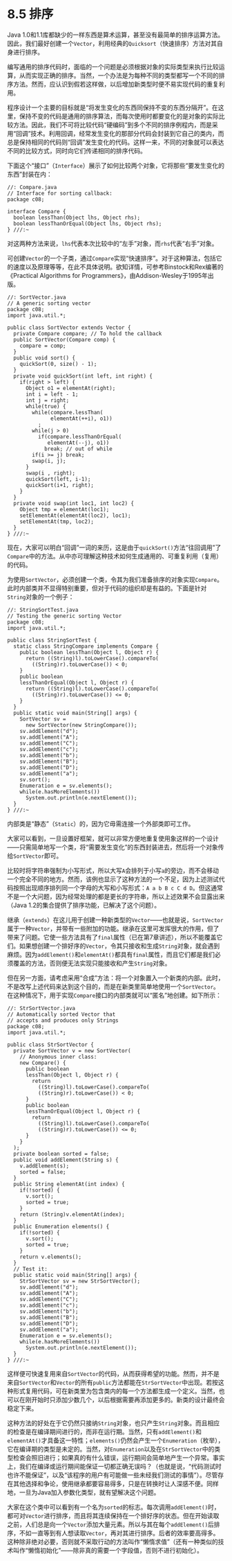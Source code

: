 # 8.5 排序

Java 1.0和1.1库都缺少的一样东西是算术运算，甚至没有最简单的排序运算方法。因此，我们最好创建一个`Vector`，利用经典的`Quicksort`（快速排序）方法对其自身进行排序。

编写通用的排序代码时，面临的一个问题是必须根据对象的实际类型来执行比较运算，从而实现正确的排序。当然，一个办法是为每种不同的类型都写一个不同的排序方法。然而，应认识到假若这样做，以后增加新类型时便不易实现代码的重复利用。

程序设计一个主要的目标就是“将发生变化的东西同保持不变的东西分隔开”。在这里，保持不变的代码是通用的排序算法，而每次使用时都要变化的是对象的实际比较方法。因此，我们不可将比较代码“硬编码”到多个不同的排序例程内，而是采用“回调”技术。利用回调，经常发生变化的那部分代码会封装到它自己的类内，而总是保持相同的代码则“回调”发生变化的代码。这样一来，不同的对象就可以表达不同的比较方式，同时向它们传递相同的排序代码。

下面这个“接口”（`Interface`）展示了如何比较两个对象，它将那些“要发生变化的东西”封装在内：

```
//: Compare.java
// Interface for sorting callback:
package c08;

interface Compare {
  boolean lessThan(Object lhs, Object rhs);
  boolean lessThanOrEqual(Object lhs, Object rhs);
} ///:~
```

对这两种方法来说，`lhs`代表本次比较中的“左手”对象，而`rhs`代表“右手”对象。

可创建`Vector`的一个子类，通过`Compare`实现“快速排序”。对于这种算法，包括它的速度以及原理等等，在此不具体说明。欲知详情，可参考Binstock和Rex编著的《Practical Algorithms for Programmers》，由Addison-Wesley于1995年出版。

```
//: SortVector.java
// A generic sorting vector
package c08;
import java.util.*;

public class SortVector extends Vector {
  private Compare compare; // To hold the callback
  public SortVector(Compare comp) {
    compare = comp;
  }
  public void sort() {
    quickSort(0, size() - 1);
  }
  private void quickSort(int left, int right) {
    if(right > left) {
      Object o1 = elementAt(right);
      int i = left - 1;
      int j = right;
      while(true) {
        while(compare.lessThan(
              elementAt(++i), o1))
          ;
        while(j > 0)
          if(compare.lessThanOrEqual(
             elementAt(--j), o1))
            break; // out of while
        if(i >= j) break;
        swap(i, j);
      }
      swap(i , right);
      quickSort(left, i-1);
      quickSort(i+1, right);
    }
  }
  private void swap(int loc1, int loc2) {
    Object tmp = elementAt(loc1);
    setElementAt(elementAt(loc2), loc1);
    setElementAt(tmp, loc2);
  }
} ///:~
```

现在，大家可以明白“回调”一词的来历，这是由于`quickSort()`方法“往回调用”了`Compare`中的方法。从中亦可理解这种技术如何生成通用的、可重复利用（复用）的代码。

为使用`SortVector`，必须创建一个类，令其为我们准备排序的对象实现`Compare`。此时内部类并不显得特别重要，但对于代码的组织却是有益的。下面是针对`String`对象的一个例子：

```
//: StringSortTest.java
// Testing the generic sorting Vector
package c08;
import java.util.*;

public class StringSortTest {
  static class StringCompare implements Compare {
    public boolean lessThan(Object l, Object r) {
      return ((String)l).toLowerCase().compareTo(
        ((String)r).toLowerCase()) < 0;
    }
    public boolean
    lessThanOrEqual(Object l, Object r) {
      return ((String)l).toLowerCase().compareTo(
        ((String)r).toLowerCase()) <= 0;
    }
  }
  public static void main(String[] args) {
    SortVector sv =
      new SortVector(new StringCompare());
    sv.addElement("d");
    sv.addElement("A");
    sv.addElement("C");
    sv.addElement("c");
    sv.addElement("b");
    sv.addElement("B");
    sv.addElement("D");
    sv.addElement("a");
    sv.sort();
    Enumeration e = sv.elements();
    while(e.hasMoreElements())
      System.out.println(e.nextElement());
  }
} ///:~
```

内部类是“静态”（`Static`）的，因为它毋需连接一个外部类即可工作。

大家可以看到，一旦设置好框架，就可以非常方便地重复使用象这样的一个设计——只需简单地写一个类，将“需要发生变化”的东西封装进去，然后将一个对象传给`SortVector`即可。

比较时将字符串强制为小写形式，所以大写`A`会排列于小写`a`的旁边，而不会移动一个完全不同的地方。然而，该例也显示了这种方法的一个不足，因为上述测试代码按照出现顺序排列同一个字母的大写和小写形式：`A a b B c C d D`。但这通常不是一个大问题，因为经常处理的都是更长的字符串，所以上述效果不会显露出来（Java 1.2的集合提供了排序功能，已解决了这个问题）。

继承（`extends`）在这儿用于创建一种新类型的`Vector`——也就是说，`SortVector`属于一种`Vector`，并带有一些附加的功能。继承在这里可发挥很大的作用，但了带来了问题。它使一些方法具有了`final`属性（已在第7章讲述），所以不能覆盖它们。如果想创建一个排好序的`Vector`，令其只接收和生成`String`对象，就会遇到麻烦。因为`addElement()`和`elementAt()`都具有`final`属性，而且它们都是我们必须覆盖的方法，否则便无法实现只能接收和产生`String`对象。

但在另一方面，请考虑采用“合成”方法：将一个对象置入一个新类的内部。此时，不是改写上述代码来达到这个目的，而是在新类里简单地使用一个`SortVector`。在这种情况下，用于实现`Compare`接口的内部类就可以“匿名”地创建。如下所示：

```
//: StrSortVector.java
// Automatically sorted Vector that
// accepts and produces only Strings
package c08;
import java.util.*;

public class StrSortVector {
  private SortVector v = new SortVector(
    // Anonymous inner class:
    new Compare() {
      public boolean
      lessThan(Object l, Object r) {
        return
          ((String)l).toLowerCase().compareTo(
          ((String)r).toLowerCase()) < 0;
      }
      public boolean
      lessThanOrEqual(Object l, Object r) {
        return
          ((String)l).toLowerCase().compareTo(
          ((String)r).toLowerCase()) <= 0;
      }
    }
  );
  private boolean sorted = false;
  public void addElement(String s) {
    v.addElement(s);
    sorted = false;
  }
  public String elementAt(int index) {
    if(!sorted) {
      v.sort();
      sorted = true;
    }
    return (String)v.elementAt(index);
  }
  public Enumeration elements() {
    if(!sorted) {
      v.sort();
      sorted = true;
    }
    return v.elements();
  }
  // Test it:
  public static void main(String[] args) {
    StrSortVector sv = new StrSortVector();
    sv.addElement("d");
    sv.addElement("A");
    sv.addElement("C");
    sv.addElement("c");
    sv.addElement("b");
    sv.addElement("B");
    sv.addElement("D");
    sv.addElement("a");
    Enumeration e = sv.elements();
    while(e.hasMoreElements())
      System.out.println(e.nextElement());
  }
} ///:~
```

这样便可快速复用来自`SortVector`的代码，从而获得希望的功能。然而，并不是来自`SortVector`和`Vector`的所有`public`方法都能在`StrSortVector`中出现。若按这种形式复用代码，可在新类里为包含类内的每一个方法都生成一个定义。当然，也可以在刚开始时只添加少数几个，以后根据需要再添加更多的。新类的设计最终会稳定下来。

这种方法的好处在于它仍然只接纳`String`对象，也只产生`String`对象。而且相应的检查是在编译期间进行的，而非在运行期。当然，只有`addElement()`和`elementAt()`才具备这一特性；`elements()`仍然会产生一个`Enumeration`（枚举），它在编译期的类型是未定的。当然，对`Enumeration`以及在`StrSortVector`中的类型检查会照旧进行；如果真的有什么错误，运行期间会简单地产生一个异常。事实上，我们在编译或运行期间能保证一切都正确无误吗？（也就是说，“代码测试时也许不能保证”，以及“该程序的用户有可能做一些未经我们测试的事情”）。尽管存在其他选择和争论，使用继承都要容易得多，只是在转换时让人深感不便。同样地，一旦为Java加入参数化类型，就有望解决这个问题。

大家在这个类中可以看到有一个名为`sorted`的标志。每次调用`addElement()`时，都可对`Vector`进行排序，而且将其连续保持在一个排好序的状态。但在开始读取之前，人们总是向一个`Vector`添加大量元素。所以与其在每个`addElement()`后排序，不如一直等到有人想读取`Vector`，再对其进行排序。后者的效率要高得多。这种除非绝对必要，否则就不采取行动的方法叫作“懒惰求值”（还有一种类似的技术叫作“懒惰初始化”——除非真的需要一个字段值，否则不进行初始化）。
